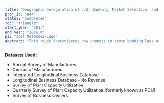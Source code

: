 ```yaml
---
title: "Geographic Deregulation of U.S. Banking, Market Selection, and Economic Growth"
proj_id: "844"
status: "Completed"
rdc: "Triangle"
start_year: "2011"
end_year: "2016.0"
pi: "Joel Melendez-Lugo"
abstract: "This study investigates how changes in state banking laws affect firms' access to credit, asset accumulation, and economic performance. Work will focus on manufacturing firms but will also investigate how banking law changes affect other sectors of the economy. The research uses the Quarterly Survey of Plant Capacity (QPC), the Annual Survey of Manufactures (ASM), the Census of Manufactures (CMF), and the Longitudinal Business Database to analyze the effects of banking deregulation on plant-level output, employment, investment, productivity, and capital-to-labor ratios. Further, the project investigates the influence of banking deregulation on the market selection process and the reallocation of resources across manufacturing plants. The study will also use the Survey of Business Owners and the Integrated Longitudinal Business Database to provide a direct research link between credit markets and the productive sector by identifying firms that use debt to finance startup capital. This will allow the researchers to investigate whether banking deregulation affects access to credit for new businesses or the future performance and asset accumulation of borrowing firms. The research will benefit the Census Bureau by studying the quality of the data in the recently launched QPC. The researchers will compare the data in the QPC to data in the ASM and CMF, in addition to using the QPC (and it predecessor, the annual Survey of Plant Capacity Utilization) to study variation in capacity utilization rates across states. The analysis of capacity utilization variation will be performed in order to evaluate whether the QPC can be used to make inferences at the state level.  Finally, this work will benefit the Bureau by producing population estimates of how changes in state banking regulations affect firms' access to credit and asset accumulation, and how such changes influence the manufacturing sector in terms of the economic performance and input choices of plants, the reallocation of resources, and the market selection process."
---
```


**Datasets Used:**

  - Annual Survey of Manufactures 
  - Census of Manufactures 
  - Integrated Longitudinal Business Database 
  - Longitudinal Business Database - No Revenue 
  - Survey of Plant Capacity Utilization 
  - Quarterly Survey of Plant Capacity Utilization (formerly known as PCU) 
  - Survey of Business Owners 

